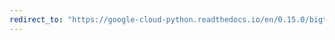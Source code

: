 ```yaml
---
redirect_to: "https://google-cloud-python.readthedocs.io/en/0.15.0/bigtable-row-filters.html"
---
```

